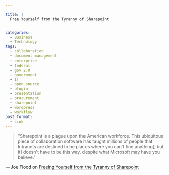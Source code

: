 ```yaml
---

title: |
  Free Yourself from the Tyranny of Sharepoint


categories:
  - Business
  - Technology
tags:
  - collaboration
  - document management
  - enterprise
  - federal
  - gov 2.0
  - government
  - IT
  - open source
  - plugin
  - presentation
  - procurement
  - sharepoint
  - wordpress
  - workflow
post_format:
  - Link
---
```


> "Sharepoint is a plague upon the American workforce. This ubiquitous piece of collaboration software has taught millions of people that Intranets are destined to be places where you can't find anything\[, but it] doesn't have to be this way, despite what Microsoft may have you believe."

 — Joe Flood on [Freeing Yourself from the Tyranny of Sharepoint](http://joeflood.com/2012/05/10/free-yourself-from-the-tyranny-of-sharepoint/)
